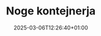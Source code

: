 ---
title: "Noge kontejnerja"
description: "Confoot - Poenostavite logistiko transportnih kontejnerjev"
date: 2025-03-06T12:26:40+01:00
draft: false
---